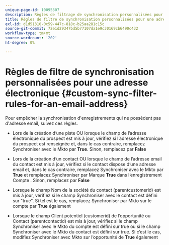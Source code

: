 ```yaml
---
unique-page-id: 10095307
description: Règles de filtrage de synchronisation personnalisées pour une adresse électronique - Documents Marketo - Documentation du produit
title: Règles de filtre de synchronisation personnalisées pour une adresse électronique
exl-id: d1d51310-0c59-447c-818c-b25aa281c15c
source-git-commit: 72e1d29347bd5b77107da1e9c30169cb6490c432
workflow-type: tm+mt
source-wordcount: '202'
ht-degree: 0%

---
```


# Règles de filtre de synchronisation personnalisées pour une adresse électronique {#custom-sync-filter-rules-for-an-email-address}

Pour empêcher la synchronisation d&#39;enregistrements qui ne possèdent pas d&#39;adresse email, suivez ces règles.

* Lors de la création d’une piste OU lorsque le champ de l’adresse électronique du prospect est mis à jour, vérifiez si l’adresse électronique du prospect est renseignée et, dans le cas contraire, remplacez Synchroniser avec le Mkto par **True**. Sinon, remplacez par **False**

* Lors de la création d’un contact OU lorsque le champ de l’adresse email du contact est mis à jour, vérifiez si le contact dispose d’une adresse email et, dans le cas contraire, remplacez Synchroniser avec le Mkto par **True** et remplacez Synchroniser par Marque **True** dans l’enregistrement Compte . Sinon, remplacez par **False**

* Lorsque le champ Nom de la société du contact (parentcustomerid) est mis à jour, vérifiez si le champ Synchroniser avec le contact est défini sur &quot;true&quot;. Si tel est le cas, remplacez Synchroniser par Mkto sur le compte par **True** également
* Lorsque le champ Client potentiel (customerid) de l’opportunité ou Contact (parentcontactid) est mis à jour, vérifiez si le champ Synchroniser avec le Mkto du compte est défini sur true ou si le champ Synchroniser avec le Mkto du contact est défini sur true. Si c’est le cas, modifiez Synchroniser avec Mkto sur l’opportunité de **True** également
